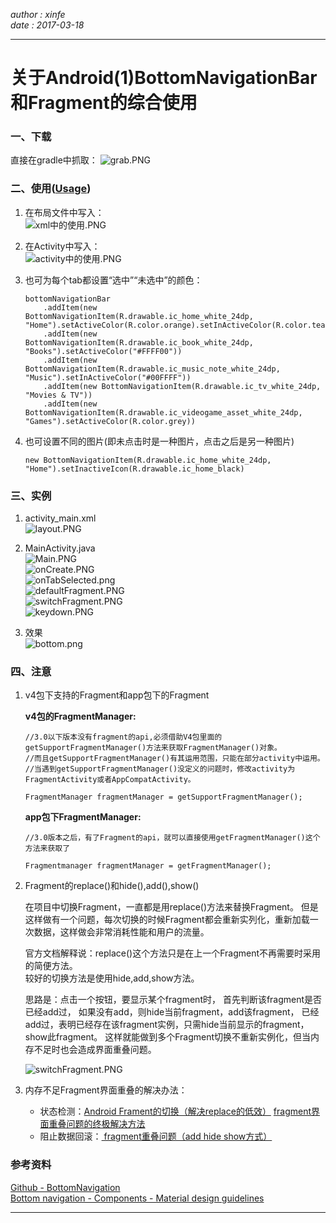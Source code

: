 *author : xinfe*   
*date : 2017-03-18*
***
# 关于Android(1)BottomNavigationBar和Fragment的综合使用

### 一、下载
直接在gradle中抓取：
![grab.PNG](https://ooo.0o0.ooo/2017/03/18/58cc99ec7dbba.png)  


### 二、使用([Usage](https://github.com/Ashok-Varma/BottomNavigation/wiki/Usage))

1. 在布局文件中写入：      
	![xml中的使用.PNG](https://ooo.0o0.ooo/2017/03/18/58ccba779c1c4.png)   

2. 在Activity中写入：      
	![activity中的使用.PNG](https://ooo.0o0.ooo/2017/03/18/58ccbaaa1fb62.png)   
 
3. 也可为每个tab都设置“选中”“未选中”的颜色：    
	```
	bottomNavigationBar
		.addItem(new BottomNavigationItem(R.drawable.ic_home_white_24dp, "Home").setActiveColor(R.color.orange).setInActiveColor(R.color.teal))
		.addItem(new BottomNavigationItem(R.drawable.ic_book_white_24dp, "Books").setActiveColor("#FFFF00"))
		.addItem(new BottomNavigationItem(R.drawable.ic_music_note_white_24dp, "Music").setInActiveColor("#00FFFF"))
		.addItem(new BottomNavigationItem(R.drawable.ic_tv_white_24dp, "Movies & TV"))
		.addItem(new BottomNavigationItem(R.drawable.ic_videogame_asset_white_24dp, "Games").setActiveColor(R.color.grey))
	```

4. 也可设置不同的图片(即未点击时是一种图片，点击之后是另一种图片)     
	```
	new BottomNavigationItem(R.drawable.ic_home_white_24dp, "Home").setInactiveIcon(R.drawable.ic_home_black)
	```



### 三、实例
1. activity_main.xml  
	![layout.PNG](https://ooo.0o0.ooo/2017/03/18/58ccbad8ca519.png)

2. MainActivity.java  
	![Main.PNG](https://ooo.0o0.ooo/2017/03/19/58ce59370af9f.png)   
	![onCreate.PNG](https://ooo.0o0.ooo/2017/03/19/58ce5937159ce.png)   
	![onTabSelected.png](https://ooo.0o0.ooo/2017/03/19/58ce59371132a.png)   
	![defaultFragment.PNG](https://ooo.0o0.ooo/2017/03/19/58ce5936aa487.png)   
	![switchFragment.PNG](https://ooo.0o0.ooo/2017/03/19/58ce59366bcb4.png)   
	![keydown.PNG](https://ooo.0o0.ooo/2017/03/19/58ce593701a2d.png)   

	
3. 效果   
	![bottom.png](https://ooo.0o0.ooo/2017/03/19/58ce5d03841bd.png)   


### 四、注意   
1. v4包下支持的Fragment和app包下的Fragment   

	**v4包的FragmentManager:**
	```
	//3.0以下版本没有fragment的api,必须借助V4包里面的getSupportFragmentManager()方法来获取FragmentManager()对象。
	//而且getSupportFragmentManager()有其运用范围，只能在部分activity中运用。
	//当遇到getSupportFragmentManager()没定义的问题时，修改activity为FragmentActivity或者AppCompatActivity。
	
	FragmentManager fragmentManager = getSupportFragmentManager();
	```
	**app包下FragmentManager:**
	``` 
	//3.0版本之后，有了Fragment的api，就可以直接使用getFragmentManager()这个方法来获取了
	
	Fragmentmanager fragmentManager = getFragmentManager();
	```

2. Fragment的replace()和hide(),add(),show()   

	在项目中切换Fragment，一直都是用replace()方法来替换Fragment。
	但是这样做有一个问题，每次切换的时候Fragment都会重新实列化，重新加载一次数据，这样做会非常消耗性能和用户的流量。   
	
	官方文档解释说：replace()这个方法只是在上一个Fragment不再需要时采用的简便方法。   
	较好的切换方法是使用hide,add,show方法。   
	
	思路是：点击一个按钮，要显示某个fragment时，
	首先判断该fragment是否已经add过，
	如果没有add，则hide当前fragment，add该fragment，
	已经add过，表明已经存在该fragment实例，只需hide当前显示的fragment，show此fragment。
	这样就能做到多个Fragment切换不重新实例化，但当内存不足时也会造成界面重叠问题。   
	
	![switchFragment.PNG](https://ooo.0o0.ooo/2017/03/19/58ce36dee0ffa.png)

3. 内存不足Fragment界面重叠的解决办法：
	- 状态检测：[Android Frament的切换（解决replace的低效）](http://www.cnblogs.com/android-joker/p/4414891.html) [ fragment界面重叠问题的终极解决方法 ](http://blog.csdn.net/fussenyu/article/details/51283282)
	- 阻止数据回滚：[ fragment重叠问题（add hide show方式）](http://blog.csdn.net/fly7632785/article/details/48295741)



### 参考资料
[Github - BottomNavigation](https://github.com/Ashok-Varma/BottomNavigation)   
[Bottom navigation - Components - Material design guidelines](https://material.io/guidelines/components/bottom-navigation.html#bottom-navigation-specs)
***
